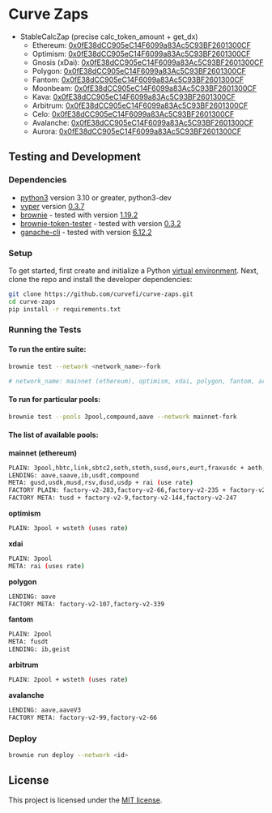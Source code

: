 # Curve Zaps

- StableCalcZap (precise calc_token_amount + get_dx)
  - Ethereum: [0x0fE38dCC905eC14F6099a83Ac5C93BF2601300CF](https://etherscan.io/address/0x0fE38dCC905eC14F6099a83Ac5C93BF2601300CF#code)
  - Optimism: [0x0fE38dCC905eC14F6099a83Ac5C93BF2601300CF](https://optimistic.etherscan.io/address/0x0fE38dCC905eC14F6099a83Ac5C93BF2601300CF#code)
  - Gnosis (xDai): [0x0fE38dCC905eC14F6099a83Ac5C93BF2601300CF](https://gnosisscan.io/address/0x0fE38dCC905eC14F6099a83Ac5C93BF2601300CF#code)
  - Polygon: [0x0fE38dCC905eC14F6099a83Ac5C93BF2601300CF](https://polygonscan.com/address/0x0fE38dCC905eC14F6099a83Ac5C93BF2601300CF#code)
  - Fantom: [0x0fE38dCC905eC14F6099a83Ac5C93BF2601300CF](https://ftmscan.com/address/0x0fE38dCC905eC14F6099a83Ac5C93BF2601300CF#code)
  - Moonbeam: [0x0fE38dCC905eC14F6099a83Ac5C93BF2601300CF](https://moonscan.io/address/0x0fE38dCC905eC14F6099a83Ac5C93BF2601300CF#code)
  - Kava: [0x0fE38dCC905eC14F6099a83Ac5C93BF2601300CF](https://explorer.kava.io/address/0x0fE38dCC905eC14F6099a83Ac5C93BF2601300CF/contracts)
  - Arbitrum: [0x0fE38dCC905eC14F6099a83Ac5C93BF2601300CF](https://arbiscan.io/address/0x0fE38dCC905eC14F6099a83Ac5C93BF2601300CF#code)
  - Celo: [0x0fE38dCC905eC14F6099a83Ac5C93BF2601300CF](https://celoscan.io/address/0x0fE38dCC905eC14F6099a83Ac5C93BF2601300CF#code)
  - Avalanche: [0x0fE38dCC905eC14F6099a83Ac5C93BF2601300CF](https://snowtrace.io/address/0x0fE38dCC905eC14F6099a83Ac5C93BF2601300CF#code)
  - Aurora: [0x0fE38dCC905eC14F6099a83Ac5C93BF2601300CF](https://explorer.aurora.dev/address/0x0fE38dCC905eC14F6099a83Ac5C93BF2601300CF/contracts)

## Testing and Development

### Dependencies

- [python3](https://www.python.org/downloads/release/python-368/) version 3.10 or greater, python3-dev
- [vyper](https://github.com/vyperlang/vyper) version [0.3.7](https://github.com/vyperlang/vyper/releases/tag/v0.3.7)
- [brownie](https://github.com/iamdefinitelyahuman/brownie) - tested with version [1.19.2](https://github.com/eth-brownie/brownie/releases/tag/v1.19.2)
- [brownie-token-tester](https://github.com/iamdefinitelyahuman/brownie-token-tester) - tested with version [0.3.2](https://github.com/iamdefinitelyahuman/brownie-token-tester/releases/tag/v0.3.2)
- [ganache-cli](https://github.com/trufflesuite/ganache-cli) - tested with version [6.12.2](https://github.com/trufflesuite/ganache-cli/releases/tag/v6.12.2)

### Setup

To get started, first create and initialize a Python [virtual environment](https://docs.python.org/3/library/venv.html). Next, clone the repo and install the developer dependencies:

```bash
git clone https://github.com/curvefi/curve-zaps.git
cd curve-zaps
pip install -r requirements.txt
```

### Running the Tests

#### To run the entire suite:

```bash
brownie test --network <network_name>-fork

# network_name: mainnet (ethereum), optimism, xdai, polygon, fantom, arbitrum, avalanche
```

#### To run for particular pools:

```bash
brownie test --pools 3pool,compound,aave --network mainnet-fork
```

#### The list of available pools:

**mainnet (ethereum)**
```bash
PLAIN: 3pool,hbtc,link,sbtc2,seth,steth,susd,eurs,eurt,fraxusdc + aeth,reth (use rate)
LENDING: aave,saave,ib,usdt,compound
META: gusd,usdk,musd,rsv,dusd,usdp + rai (use rate)
FACTORY PLAIN: factory-v2-283,factory-v2-66,factory-v2-235 + factory-v2-303 (pool_type 10)
FACTORY META: tusd + factory-v2-9,factory-v2-144,factory-v2-247
```

**optimism**
```bash
PLAIN: 3pool + wsteth (uses rate)
```

**xdai**
```bash
PLAIN: 3pool
META: rai (uses rate)
```

**polygon**
```bash
LENDING: aave
FACTORY META: factory-v2-107,factory-v2-339
```

**fantom**
```bash
PLAIN: 2pool
META: fusdt
LENDING: ib,geist
```

**arbitrum**
```bash
PLAIN: 2pool + wsteth (uses rate)
```

**avalanche**
```bash
LENDING: aave,aaveV3
FACTORY META: factory-v2-99,factory-v2-66
```

### Deploy
```bash
brownie run deploy --network <id>
```

## License

This project is licensed under the [MIT license](LICENSE).
